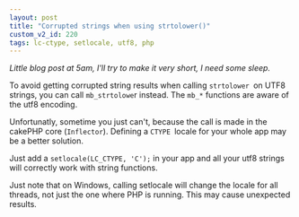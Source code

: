 ```yaml
---
layout: post
title: "Corrupted strings when using strtolower()"
custom_v2_id: 220
tags: lc-ctype, setlocale, utf8, php
---
```


_Little blog post at 5am, I'll try to make it very short, I need some sleep._

To avoid getting corrupted string results when calling `strtolower `on UTF8
strings, you can call `mb_strtolowe`r instead. The `mb_*` functions are aware
of the utf8 encoding.

Unfortunatly, sometime you just can't, because the call is made in the cakePHP
core (`Inflector`). Defining a `CTYPE `locale for your whole app may be a
better solution.

Just add a `setlocale(LC_CTYPE, 'C');` in your app and all your utf8 strings
will correctly work with string functions.

Just note that on Windows, calling setlocale will change the locale for all
threads, not just the one where PHP is running. This may cause unexpected
results.